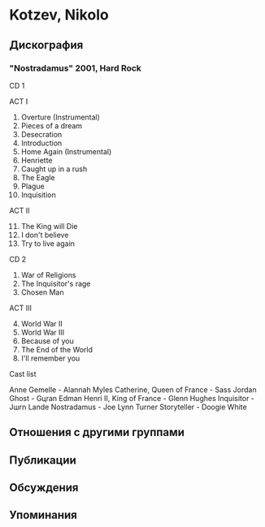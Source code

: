 # Kotzev, Nikolo



## Дискография

### "Nostradamus" 2001, Hard Rock

CD 1
  
ACT I
  
1. Overture (Instrumental)
2. Pieces of a dream
3. Desecration
4. Introduction
5. Home Again (Instrumental)
6. Henriette
7. Caught up in a rush
8. The Eagle
9. Plague
10. Inquisition
  

ACT II
  
11. The King will Die
12. I don't believe
13. Try to live again 


CD 2
  
1. War of Religions
2. The Inquisitor's rage
3. Chosen Man
  
ACT III
  
4. World War II
5. World War III
6. Because of you
7. The End of the World
8. I'll remember you

Cast list

Anne Gemelle - Alannah Myles 
Catherine, Queen of France - Sass Jordan 
Ghost - Gцran Edman 
Henri II, King of France - Glenn Hughes 
Inquisitor - Jшrn Lande 
Nostradamus - Joe Lynn Turner 
Storyteller - Doogie White


## Отношения с другими группами


## Публикации


## Обсуждения


## Упоминания

